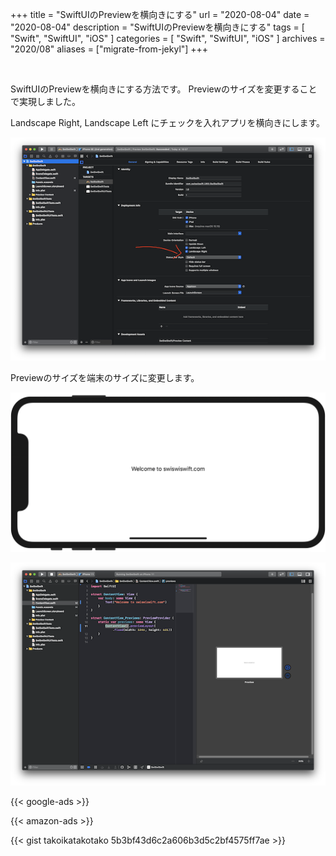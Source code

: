 +++
title =  "SwiftUIのPreviewを横向きにする"
url = "2020-08-04"
date = "2020-08-04"
description = "SwiftUIのPreviewを横向きにする"
tags = [
  "Swift",
  "SwiftUI",
  "iOS"
]
categories = [
  "Swift",
  "SwiftUI",
  "iOS"
]
archives = "2020/08"
aliases = ["migrate-from-jekyl"]
+++

<br>

SwiftUIのPreviewを横向きにする方法です。
Previewのサイズを変更することで実現しました。

Landscape Right, Landscape Left にチェックを入れアプリを横向きにします。

![Landscape](1.png)

Previewのサイズを端末のサイズに変更します。

![Simulator](2.png)

![Preview](3.png)



<!-- Google Ads -->
{{< google-ads >}}

<!-- Amazon Ads -->
{{< amazon-ads >}}

{{< gist takoikatakotako 5b3bf43d6c2a606b3d5c2bf4575ff7ae >}}
